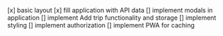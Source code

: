 [x] basic layout
[x] fill application with API data
[] implement modals in application
[] implement Add trip functionality and storage
[] implement styling
[] implement authorization
[] implement PWA for caching
